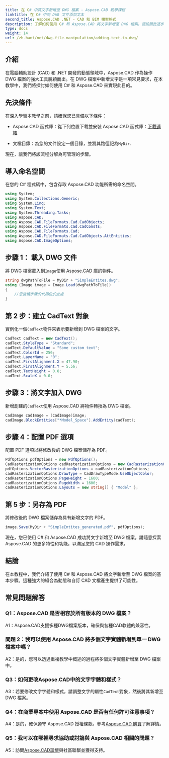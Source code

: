 ```yaml
---
title: 在 C# 中將文字新增至 DWG 檔案 - Aspose.CAD 教學課程
linktitle: 在 C# 中向 DWG 文件添加文本
second_title: Aspose.CAD .NET - CAD 和 BIM 檔案格式
description: 了解如何使用 C# 和 Aspose.CAD 將文字新增至 DWG 檔案。請按照此逐步教學進行無縫整合。瀏覽 Aspose.CAD 文件以獲得全面的指導。
type: docs
weight: 14
url: /zh-hant/net/dwg-file-manipulation/adding-text-to-dwg/
---
```

## 介紹

在電腦輔助設計 (CAD) 和 .NET 開發的動態領域中，Aspose.CAD 作為操作 DWG 檔案的強大工具脫穎而出。在 DWG 檔案中新增文字是一項常見要求，在本教學中，我們將探討如何使用 C# 和 Aspose.CAD 來實現此目的。

## 先決條件

在深入學習本教學之前，請確保您已具備以下條件：

-  Aspose.CAD 函式庫：從下列位置下載並安裝 Aspose.CAD 函式庫：[下載連結](https://releases.aspose.com/cad/net/).

- 文檔目錄：為您的文件設定一個目錄，並將其路徑記為`MyDir`.

現在，讓我們將該流程分解為可管理的步驟。

## 導入命名空間

在您的 C# 程式碼中，包含存取 Aspose.CAD 功能所需的命名空間。

```csharp
using System;
using System.Collections.Generic;
using System.Linq;
using System.Text;
using System.Threading.Tasks;
using Aspose.CAD;
using Aspose.CAD.FileFormats.Cad.CadObjects;
using Aspose.CAD.FileFormats.Cad.CadConsts;
using Aspose.CAD.FileFormats.Cad;
using Aspose.CAD.FileFormats.Cad.CadObjects.AttEntities;
using Aspose.CAD.ImageOptions;
```

## 步驟 1： 載入 DWG 文件

將 DWG 檔案載入到`Image`使用 Aspose.CAD 庫的物件。

```csharp
string dwgPathToFile = MyDir + "SimpleEntites.dwg";
using (Image image = Image.Load(dwgPathToFile))
{
    //您後續步驟的代碼位於此處
}
```

## 第 2 步：建立 CadText 對象

實例化一個`CadText`物件來表示要新增到 DWG 檔案的文字。

```csharp
CadText cadText = new CadText();
cadText.StyleType = "Standard";
cadText.DefaultValue = "Some custom text";
cadText.ColorId = 256;
cadText.LayerName = "0";
cadText.FirstAlignment.X = 47.90;
cadText.FirstAlignment.Y = 5.56;
cadText.TextHeight = 0.8;
cadText.ScaleX = 0.0;
```

## 步驟 3：將文字加入 DWG

新增創建的`CadText`使用 Aspose.CAD 將物件轉換為 DWG 檔案。

```csharp
CadImage cadImage = (CadImage)image;
cadImage.BlockEntities["*Model_Space"].AddEntity(cadText);
```

## 步驟 4：配置 PDF 選項

配置 PDF 選項以將修改後的 DWG 檔案儲存為 PDF。

```csharp
PdfOptions pdfOptions = new PdfOptions();
CadRasterizationOptions cadRasterizationOptions = new CadRasterizationOptions();
pdfOptions.VectorRasterizationOptions = cadRasterizationOptions;
cadRasterizationOptions.DrawType = CadDrawTypeMode.UseObjectColor;
cadRasterizationOptions.PageHeight = 1600;
cadRasterizationOptions.PageWidth = 1600;
cadRasterizationOptions.Layouts = new string[] { "Model" };
```

## 第 5 步：另存為 PDF

將修改後的 DWG 檔案儲存為具有新增文字的 PDF。

```csharp
image.Save(MyDir + "SimpleEntites_generated.pdf", pdfOptions);
```

現在，您已使用 C# 和 Aspose.CAD 成功將文字新增至 DWG 檔案。請隨意探索 Aspose.CAD 的更多特性和功能，以滿足您的 CAD 操作需求。

## 結論

在本教程中，我們介紹了使用 C# 和 Aspose.CAD 將文字新增至 DWG 檔案的基本步驟。這種強大的組合為動態和自訂 CAD 文檔產生提供了可能性。

## 常見問題解答

### Q1：Aspose.CAD 是否相容於所有版本的 DWG 檔案？

A1：Aspose.CAD支援多種DWG檔案版本，確保與各種CAD軟體的兼容性。

### 問題 2：我可以使用 Aspose.CAD 將多個文字實體新增到單一 DWG 檔案中嗎？

A2：是的，您可以透過重複教學中概述的過程將多個文字實體新增至 DWG 檔案中。

### Q3：如何更改Aspose.CAD中的文字字體和樣式？

 A3：若要修改文字字體和樣式，請調整文字的屬性`CadText`對象，然後將其新增至 DWG 檔案。

### Q4：在商業專案中使用 Aspose.CAD 是否有任何許可注意事項？

 A4：是的，確保遵守 Aspose.CAD 授權條款。參考[Aspose.CAD 購買](https://purchase.aspose.com/buy)了解詳情。

### Q5：我可以在哪裡尋求協助或討論與 Aspose.CAD 相關的問題？

A5：訪問[Aspose.CAD論壇](https://forum.aspose.com/c/cad/19)與社區聯繫並獲得支持。